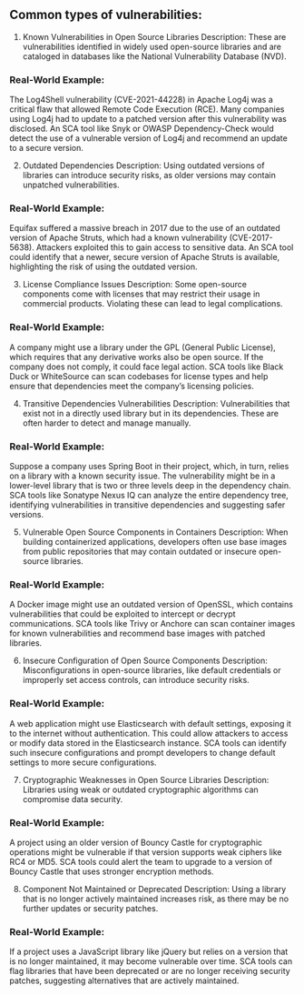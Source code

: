 ## Common types of vulnerabilities:

1. Known Vulnerabilities in Open Source Libraries
Description: These are vulnerabilities identified in widely used open-source libraries and are cataloged in databases like the National Vulnerability Database (NVD).

### Real-World Example:
The Log4Shell vulnerability (CVE-2021-44228) in Apache Log4j was a critical flaw that allowed Remote Code Execution (RCE). Many companies using Log4j had to update to a patched version after this vulnerability was disclosed.
An SCA tool like Snyk or OWASP Dependency-Check would detect the use of a vulnerable version of Log4j and recommend an update to a secure version.

2. Outdated Dependencies
Description: Using outdated versions of libraries can introduce security risks, as older versions may contain unpatched vulnerabilities.

### Real-World Example:
Equifax suffered a massive breach in 2017 due to the use of an outdated version of Apache Struts, which had a known vulnerability (CVE-2017-5638). Attackers exploited this to gain access to sensitive data.
An SCA tool could identify that a newer, secure version of Apache Struts is available, highlighting the risk of using the outdated version.

3. License Compliance Issues
Description: Some open-source components come with licenses that may restrict their usage in commercial products. Violating these can lead to legal complications.

### Real-World Example:
A company might use a library under the GPL (General Public License), which requires that any derivative works also be open source. If the company does not comply, it could face legal action.
SCA tools like Black Duck or WhiteSource can scan codebases for license types and help ensure that dependencies meet the company’s licensing policies.

4. Transitive Dependencies Vulnerabilities
Description: Vulnerabilities that exist not in a directly used library but in its dependencies. These are often harder to detect and manage manually.

### Real-World Example:
Suppose a company uses Spring Boot in their project, which, in turn, relies on a library with a known security issue. The vulnerability might be in a lower-level library that is two or three levels deep in the dependency chain.
SCA tools like Sonatype Nexus IQ can analyze the entire dependency tree, identifying vulnerabilities in transitive dependencies and suggesting safer versions.

5. Vulnerable Open Source Components in Containers
Description: When building containerized applications, developers often use base images from public repositories that may contain outdated or insecure open-source libraries.

### Real-World Example:
A Docker image might use an outdated version of OpenSSL, which contains vulnerabilities that could be exploited to intercept or decrypt communications.
SCA tools like Trivy or Anchore can scan container images for known vulnerabilities and recommend base images with patched libraries.

6. Insecure Configuration of Open Source Components
Description: Misconfigurations in open-source libraries, like default credentials or improperly set access controls, can introduce security risks.

### Real-World Example:
A web application might use Elasticsearch with default settings, exposing it to the internet without authentication. This could allow attackers to access or modify data stored in the Elasticsearch instance.
SCA tools can identify such insecure configurations and prompt developers to change default settings to more secure configurations.

7. Cryptographic Weaknesses in Open Source Libraries
Description: Libraries using weak or outdated cryptographic algorithms can compromise data security.

### Real-World Example:
A project using an older version of Bouncy Castle for cryptographic operations might be vulnerable if that version supports weak ciphers like RC4 or MD5.
SCA tools could alert the team to upgrade to a version of Bouncy Castle that uses stronger encryption methods.

8. Component Not Maintained or Deprecated
Description: Using a library that is no longer actively maintained increases risk, as there may be no further updates or security patches.

### Real-World Example:
If a project uses a JavaScript library like jQuery but relies on a version that is no longer maintained, it may become vulnerable over time.
SCA tools can flag libraries that have been deprecated or are no longer receiving security patches, suggesting alternatives that are actively maintained.